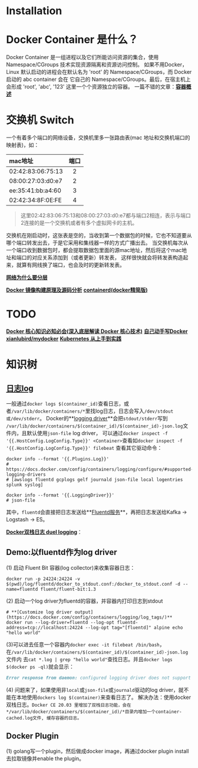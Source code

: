 
# Installation





# Docker Container 是什么？
Docker Container 是一组进程以及它们所能访问资源的集合，使用 Namespace/CGroups 技术实现资源隔离和资源访问控制。
如果不用Docker，Linux 默认启动的进程会在默认名为 'root' 的 Namespace/CGroups，而 Docker 启动的 abc container 会在
它自己的 Namespace/CGroups。最后，在宿主机上会形成 'root', 'abc', '123' 这里一个个资源独立的容器。
一篇不错的文章：**[容器概述](https://segmentfault.com/a/1190000006908063)**

# 交换机 Switch
一个有着多个端口的网络设备，交换机里多一张路由表(mac 地址和交换机端口的映射表)，如：

| mac地址 | 端口 |
| :--- | :---: |
| 02:42:83:06:75:13 | 2 |
| 08:00:27:03:d0:e7 | 2 |
| ee:35:41:bb:a4:60 | 3 |
| 02:42:34:8F:0E:FE | 4 |

> 这里02:42:83:06:75:13和08:00:27:03:d0:e7都与端口2相连，表示与端口2连接的是一个交换机或者有多个虚拟网卡的主机。

交换机在刚启动时，这张表是空的，当收到第一个数据包的时候，它也不知道要从哪个端口转发出去，于是它采用和集线器一样的方式广播出去。
当交换机每次从一个端口收到数据包时，都会提取数据包里面的源mac地址，然后将这个mac地址和端口的对应关系添加到（或者更新）转发表，
这样很快就会将转发表构造起来，就算有网线换了端口，也会及时的更新转发表。


**[网络为什么要分层](https://segmentfault.com/a/1190000008741770)**


**[Docker 镜像构建原理及源码分析](https://gitbook.cn/books/5d0b4be966a9e7233095d290/index.html)**
**[containerd(docker精简版)](https://containerd.io/)**


# TODO
**[Docker 核心知识必知必会(深入底层解读 Docker 核心技术)](https://gitbook.cn/gitchat/column/5d70cfdc4dc213091bfca46f)**
**[自己动手写Docker](http://www.duokan.com/reader/www/app.html?id=af432a1b21c645b09fcae2581d340c76)**
**[xianlubird/mydocker](https://github.com/xianlubird/mydocker)**
**[Kubernetes 从上手到实践](https://juejin.im/book/5b9b2dc86fb9a05d0f16c8ac)**



# 知识树

## **[日志log](https://docs.docker.com/config/containers/logging/)**
一般通过`docker logs $(container_id)`查看日志，或者`/var/lib/docker/containers/*`里找log日志，日志会写入`/dev/stdout或/dev/stderr`。
Docker的**[logging driver](https://docs.docker.com/config/containers/logging/configure/)**会把`stdout/stderr`写到
`/var/lib/docker/containers/$(container_id)/$(container_id)-json.log`文件内，且默认使用`json-file` log driver，
可以通过`docker inspect -f '{{.HostConfig.LogConfig.Type}}' <Container>`查看如`docker inspect -f '{{.HostConfig.LogConfig.Type}}' filebeat`
查看其它驱动命令：
```shell script
docker info --format '{{.Plugins.Log}}'
# https://docs.docker.com/config/containers/logging/configure/#supported-logging-drivers
# [awslogs fluentd gcplogs gelf journald json-file local logentries splunk syslog]

docker info --format '{{.LoggingDriver}}'
# json-file
```
其中，`fluentd`会直接把日志发送给**[Fluentd服务](http://www.fluentd.org)**，再把日志发送给Kafka -> Logstash -> ES。

**[Docker双栈日志 duel logging](https://mp.weixin.qq.com/s/oZ5xbCbO_1lsgEa3QKBxoQ)**：
## Demo:以fluentd作为log driver
(1) 启动 Fluent Bit 容器(log collector)来收集容器日志：
```shell script
docker run -p 24224:24224 -v $(pwd)/log/fluentd/docker_to_stdout.conf:/docker_to_stdout.conf -d --name=fluentd fluent/fluent-bit:1.3
```

(2) 启动一个log driver为fluentd的容器，并容器内打印日志到stdout
```shell script
# **[Customize log driver output](https://docs.docker.com/config/containers/logging/log_tags/)**
docker run --log-driver=fluentd --log-opt fluentd-address=tcp://localhost:24224 --log-opt tag="[fluentd]" alpine echo "hello world"
```

(3)可以进去任意一个容器内`docker exec -it filebeat /bin/bash`，在`/var/lib/docker/containers/$(container_id)/$(container_id)-json.log`文件内
去`cat *.log | grep "hello world"`查找日志。并且`docker logs $(docker ps -ql)`就会显示：
```markdown
Error response from daemon: configured logging driver does not support reading
```

(4) 问题来了，如果使用非`local`或`json-file`或`journald`驱动的log driver，就不能在本地使用`dockers log $(container)`来查看日志了。
解决办法：使用docker双栈日志。`Docker CE 20.03 里增加了双栈日志功能，会在*/var/lib/docker/containers/$(container_id)/*目录内增加一个container-cached.log文件,
缓存容器的日志。`


## Docker Plugin
(1) golang写一个plugin，然后做成docker image，再通过docker plugin install去拉取镜像并enable the plugin。

